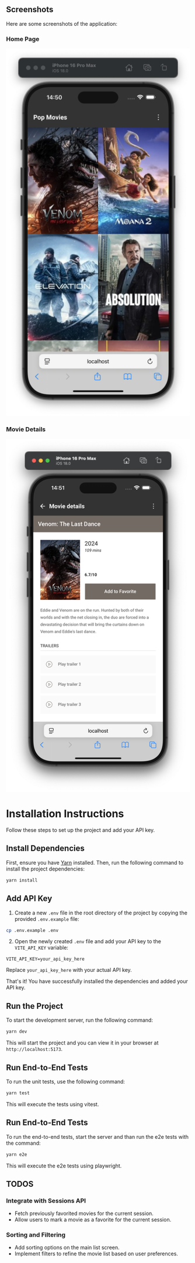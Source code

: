 ## Screenshots

Here are some screenshots of the application:

### Home Page

![Home Page](./screenshots/home.png)

### Movie Details

![Movie Details](./screenshots/single-movie.png)

# Installation Instructions

Follow these steps to set up the project and add your API key.

## Install Dependencies

First, ensure you have [Yarn](https://yarnpkg.com/) installed. Then, run the following command to install the project dependencies:

```bash
yarn install
```

## Add API Key

1. Create a new `.env` file in the root directory of the project by copying the provided `.env.example` file:

  ```bash
  cp .env.example .env
  ```

2. Open the newly created `.env` file and add your API key to the `VITE_API_KEY` variable:

  ```env
  VITE_API_KEY=your_api_key_here
  ```

Replace `your_api_key_here` with your actual API key.

That's it! You have successfully installed the dependencies and added your API key.

## Run the Project

To start the development server, run the following command:

```bash
yarn dev
```

This will start the project and you can view it in your browser at `http://localhost:5173`.



## Run End-to-End Tests

To run the unit tests, use the following command:

```bash
yarn test
```

This will execute the tests using vitest.

## Run End-to-End Tests

To run the end-to-end tests, start the server and than run the e2e tests with the command:

```bash
yarn e2e
```

This will execute the e2e tests using playwright.


## TODOS

### Integrate with Sessions API

- Fetch previously favorited movies for the current session.
- Allow users to mark a movie as a favorite for the current session.

### Sorting and Filtering

- Add sorting options on the main list screen.
- Implement filters to refine the movie list based on user preferences.